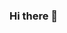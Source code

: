 ### Hi there 👋

<!--
**canthom/canthom** is a ✨ _special_ ✨ repository because its `README.md` (this file) appears on your GitHub profile.

Here are some ideas to get you started:

- 🔭 I’m currently working on ... my own WordPress Theme
- 🌱 I’m currently learning ... PHP & WordPress
- 👯 I’m looking to collaborate on ... Sass
- 🤔 I’m looking for help with ... WordPress
- 💬 Ask me about ... Anything
- 📫 How to reach me: ... [Toma.Dev](https://www.toma.dev)
- 😄 Pronouns: ... He/Him
- ⚡ Fun fact: ... I studied History at University. 
-->
